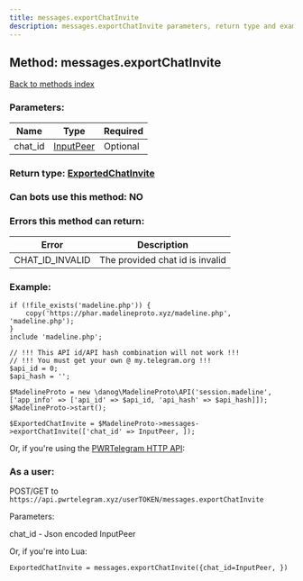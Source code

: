 ```yaml
---
title: messages.exportChatInvite
description: messages.exportChatInvite parameters, return type and example
---
```

## Method: messages.exportChatInvite  
[Back to methods index](index.md)


### Parameters:

| Name     |    Type       | Required |
|----------|---------------|----------|
|chat\_id|[InputPeer](../types/InputPeer.md) | Optional|


### Return type: [ExportedChatInvite](../types/ExportedChatInvite.md)

### Can bots use this method: **NO**


### Errors this method can return:

| Error    | Description   |
|----------|---------------|
|CHAT_ID_INVALID|The provided chat id is invalid|


### Example:


```
if (!file_exists('madeline.php')) {
    copy('https://phar.madelineproto.xyz/madeline.php', 'madeline.php');
}
include 'madeline.php';

// !!! This API id/API hash combination will not work !!!
// !!! You must get your own @ my.telegram.org !!!
$api_id = 0;
$api_hash = '';

$MadelineProto = new \danog\MadelineProto\API('session.madeline', ['app_info' => ['api_id' => $api_id, 'api_hash' => $api_hash]]);
$MadelineProto->start();

$ExportedChatInvite = $MadelineProto->messages->exportChatInvite(['chat_id' => InputPeer, ]);
```

Or, if you're using the [PWRTelegram HTTP API](https://pwrtelegram.xyz):



### As a user:

POST/GET to `https://api.pwrtelegram.xyz/userTOKEN/messages.exportChatInvite`

Parameters:

chat_id - Json encoded InputPeer




Or, if you're into Lua:

```
ExportedChatInvite = messages.exportChatInvite({chat_id=InputPeer, })
```

